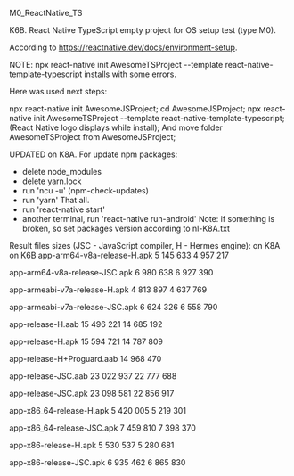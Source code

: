 M0_ReactNative_TS

K6B.
React Native TypeScript empty project for OS setup test (type M0).

According to https://reactnative.dev/docs/environment-setup.

NOTE:
npx react-native init AwesomeTSProject --template react-native-template-typescript
installs with some errors.

Here was used next steps:

npx react-native init AwesomeJSProject;
cd AwesomeJSProject;
npx react-native init AwesomeTSProject --template react-native-template-typescript;
(React Native logo displays while install);
And move folder AwesomeTSProject from AwesomeJSProject;

UPDATED on K8A.
For update npm packages:
- delete node_modules
- delete yarn.lock
- run 'ncu -u' (npm-check-updates)
- run 'yarn'
That all.
- run 'react-native start'
- another terminal, 
  run 'react-native run-android'
Note: if something is broken, so set packages version according to nl-K8A.txt

Result files sizes (JSC - JavaScript compiler, H - Hermes engine):
                                     on K8A        on K6B
app-arm64-v8a-release-H.apk         5 145 633     4 957 217

app-arm64-v8a-release-JSC.apk       6 980 638     6 927 390

app-armeabi-v7a-release-H.apk       4 813 897     4 637 769

app-armeabi-v7a-release-JSC.apk     6 624 326     6 558 790

app-release-H.aab                  15 496 221    14 685 192

app-release-H.apk                  15 594 721    14 787 809

app-release-H+Proguard.aab         14 968 470

app-release-JSC.aab                23 022 937    22 777 688

app-release-JSC.apk                23 098 581    22 856 917

app-x86_64-release-H.apk            5 420 005     5 219 301

app-x86_64-release-JSC.apk          7 459 810     7 398 370

app-x86-release-H.apk               5 530 537     5 280 681

app-x86-release-JSC.apk             6 935 462     6 865 830
